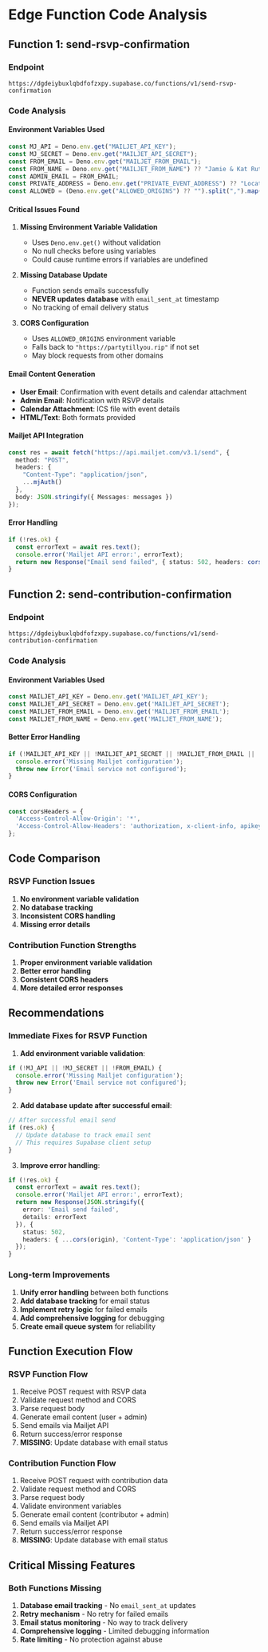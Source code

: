 # Edge Function Code Analysis

## Function 1: send-rsvp-confirmation

### Endpoint
`https://dgdeiybuxlqbdfofzxpy.supabase.co/functions/v1/send-rsvp-confirmation`

### Code Analysis

#### Environment Variables Used
```typescript
const MJ_API = Deno.env.get("MAILJET_API_KEY");
const MJ_SECRET = Deno.env.get("MAILJET_API_SECRET");
const FROM_EMAIL = Deno.env.get("MAILJET_FROM_EMAIL");
const FROM_NAME = Deno.env.get("MAILJET_FROM_NAME") ?? "Jamie & Kat Ruth";
const ADMIN_EMAIL = FROM_EMAIL;
const PRIVATE_ADDRESS = Deno.env.get("PRIVATE_EVENT_ADDRESS") ?? "Location provided after RSVP.";
const ALLOWED = (Deno.env.get("ALLOWED_ORIGINS") ?? "").split(",").map(s => s.trim()).filter(Boolean);
```

#### Critical Issues Found

1. **Missing Environment Variable Validation**
   - Uses `Deno.env.get()` without validation
   - No null checks before using variables
   - Could cause runtime errors if variables are undefined

2. **Missing Database Update**
   - Function sends emails successfully
   - **NEVER updates database** with `email_sent_at` timestamp
   - No tracking of email delivery status

3. **CORS Configuration**
   - Uses `ALLOWED_ORIGINS` environment variable
   - Falls back to `"https://partytillyou.rip"` if not set
   - May block requests from other domains

#### Email Content Generation
- **User Email**: Confirmation with event details and calendar attachment
- **Admin Email**: Notification with RSVP details
- **Calendar Attachment**: ICS file with event details
- **HTML/Text**: Both formats provided

#### Mailjet API Integration
```typescript
const res = await fetch("https://api.mailjet.com/v3.1/send", {
  method: "POST",
  headers: {
    "Content-Type": "application/json",
    ...mjAuth()
  },
  body: JSON.stringify({ Messages: messages })
});
```

#### Error Handling
```typescript
if (!res.ok) {
  const errorText = await res.text();
  console.error('Mailjet API error:', errorText);
  return new Response("Email send failed", { status: 502, headers: cors(origin) });
}
```

## Function 2: send-contribution-confirmation

### Endpoint
`https://dgdeiybuxlqbdfofzxpy.supabase.co/functions/v1/send-contribution-confirmation`

### Code Analysis

#### Environment Variables Used
```typescript
const MAILJET_API_KEY = Deno.env.get('MAILJET_API_KEY');
const MAILJET_API_SECRET = Deno.env.get('MAILJET_API_SECRET');
const MAILJET_FROM_EMAIL = Deno.env.get('MAILJET_FROM_EMAIL');
const MAILJET_FROM_NAME = Deno.env.get('MAILJET_FROM_NAME');
```

#### Better Error Handling
```typescript
if (!MAILJET_API_KEY || !MAILJET_API_SECRET || !MAILJET_FROM_EMAIL || !MAILJET_FROM_NAME) {
  console.error('Missing Mailjet configuration');
  throw new Error('Email service not configured');
}
```

#### CORS Configuration
```typescript
const corsHeaders = {
  'Access-Control-Allow-Origin': '*',
  'Access-Control-Allow-Headers': 'authorization, x-client-info, apikey, content-type'
};
```

## Code Comparison

### RSVP Function Issues
1. **No environment variable validation**
2. **No database tracking**
3. **Inconsistent CORS handling**
4. **Missing error details**

### Contribution Function Strengths
1. **Proper environment variable validation**
2. **Better error handling**
3. **Consistent CORS headers**
4. **More detailed error responses**

## Recommendations

### Immediate Fixes for RSVP Function
1. **Add environment variable validation**:
```typescript
if (!MJ_API || !MJ_SECRET || !FROM_EMAIL) {
  console.error('Missing Mailjet configuration');
  throw new Error('Email service not configured');
}
```

2. **Add database update after successful email**:
```typescript
// After successful email send
if (res.ok) {
  // Update database to track email sent
  // This requires Supabase client setup
}
```

3. **Improve error handling**:
```typescript
if (!res.ok) {
  const errorText = await res.text();
  console.error('Mailjet API error:', errorText);
  return new Response(JSON.stringify({ 
    error: 'Email send failed', 
    details: errorText 
  }), { 
    status: 502, 
    headers: { ...cors(origin), 'Content-Type': 'application/json' }
  });
}
```

### Long-term Improvements
1. **Unify error handling** between both functions
2. **Add database tracking** for email status
3. **Implement retry logic** for failed emails
4. **Add comprehensive logging** for debugging
5. **Create email queue system** for reliability

## Function Execution Flow

### RSVP Function Flow
1. Receive POST request with RSVP data
2. Validate request method and CORS
3. Parse request body
4. Generate email content (user + admin)
5. Send emails via Mailjet API
6. Return success/error response
7. **MISSING**: Update database with email status

### Contribution Function Flow
1. Receive POST request with contribution data
2. Validate request method and CORS
3. Parse request body
4. Validate environment variables
5. Generate email content (contributor + admin)
6. Send emails via Mailjet API
7. Return success/error response
8. **MISSING**: Update database with email status

## Critical Missing Features

### Both Functions Missing
1. **Database email tracking** - No `email_sent_at` updates
2. **Retry mechanism** - No retry for failed emails
3. **Email status monitoring** - No way to track delivery
4. **Comprehensive logging** - Limited debugging information
5. **Rate limiting** - No protection against abuse
